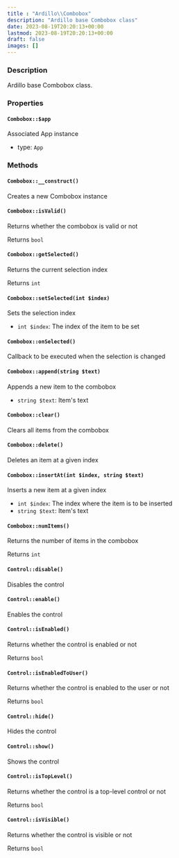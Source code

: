 ```yaml
---
title : "Ardillo\\Combobox"
description: "Ardillo base Combobox class"
date: 2023-08-19T20:20:13+00:00
lastmod: 2023-08-19T20:20:13+00:00
draft: false
images: []
---
```

### Description

Ardillo base Combobox class.

### Properties

#### `Combobox::$app`

Associated App instance

 * type: `App`



### Methods

#### `Combobox::__construct()`

Creates a new Combobox instance



#### `Combobox::isValid()`

Returns whether the combobox is valid or not


Returns `bool`



#### `Combobox::getSelected()`

Returns the current selection index


Returns `int`



#### `Combobox::setSelected(int $index)`

Sets the selection index

 * `int $index`: The index of the item to be set


#### `Combobox::onSelected()`

Callback to be executed when the selection is changed



#### `Combobox::append(string $text)`

Appends a new item to the combobox

 * `string $text`: Item's text


#### `Combobox::clear()`

Clears all items from the combobox



#### `Combobox::delete()`

Deletes an item at a given index



#### `Combobox::insertAt(int $index, string $text)`

Inserts a new item at a given index

 * `int $index`: The index where the item is to be inserted
 * `string $text`: Item's text


#### `Combobox::numItems()`

Returns the number of items in the combobox


Returns `int`



#### `Control::disable()`

Disables the control



#### `Control::enable()`

Enables the control



#### `Control::isEnabled()`

Returns whether the control is enabled or not


Returns `bool`



#### `Control::isEnabledToUser()`

Returns whether the control is enabled to the user or not


Returns `bool`



#### `Control::hide()`

Hides the control



#### `Control::show()`

Shows the control



#### `Control::isTopLevel()`

Returns whether the control is a top-level control or not


Returns `bool`



#### `Control::isVisible()`

Returns whether the control is visible or not


Returns `bool`



